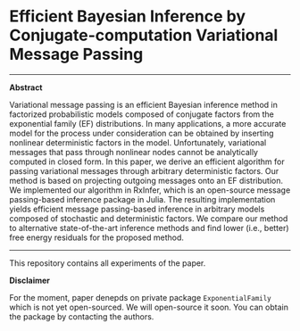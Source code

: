 # Efficient Bayesian Inference by Conjugate-computation Variational Message Passing

---
**Abstract**

Variational message passing is an efficient Bayesian inference method in factorized probabilistic models composed of conjugate factors from the exponential family (EF) distributions. In many applications, a more accurate model for the process under consideration can be obtained by inserting nonlinear deterministic factors in the model. Unfortunately, variational messages that pass through nonlinear nodes cannot be analytically computed in closed form. In this paper, we derive an efficient algorithm for passing variational messages through arbitrary deterministic factors. Our method is based on projecting outgoing messages onto an EF distribution. We implemented our algorithm in RxInfer, which is an open-source message passing-based inference package in Julia. The resulting implementation yields efficient message passing-based inference in arbitrary models composed of stochastic and deterministic factors. We compare our method to alternative state-of-the-art inference methods and find lower (i.e., better) free energy residuals for the proposed method.


---
This repository contains all experiments of the paper.

**Disclaimer**

For the moment, paper denepds on private package `ExponentialFamily` which is not yet open-sourced. We will open-source it soon.
You can obtain the package by contacting the authors.


